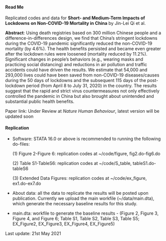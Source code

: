 



#### Read Me

Replicated codes and data for **Short- and Medium-Term Impacts of Lockdowns** **on Non-COVID-19 Mortality in China** by Jin-Lei Qi et al.

**Abstract**: Using death registries based on 300 million Chinese people and a difference-in-differences design, we find that China’s stringent lockdowns during the COVID-19 pandemic significantly reduced the non-COVID-19 mortality (by 4.6%). The health benefits persisted and became even greater after the lockdown rules were loosened (mortality reduced by 11.2%). Significant changes in people’s behaviors (e.g., wearing masks and practicing social distancing) and reductions in air pollution and traffic accidents could have driven the results. We estimate that 54,000 and 293,000 lives could have been saved from non-COVID-19 diseases/causes during the 50 days of lockdowns and the subsequent 115 days of the post-lockdown period (from April 8 to July 31, 2020) in the country. The results suggest that the rapid and strict virus countermeasures not only effectively controlled the pandemic in China but also brought about unintended and substantial public health benefits.

Paper link: Under Review at *Nature Human Behaviour*, latest version will be updated soon

#### Replication

- Software: STATA 16.0 or above is recommended to running the following do-files:

  (1) Figure 2-Figure 6: replication codes at ~/code/figure, fig2.do-fig6.do 

  (2) Table S1-TableS6: replication codes at ~/code/S_table, tableS1.do-tableS6

  (3) Extended Data Figures: replication codes at ~/code/ex_figure, ex1.do-ex7.do

- About data: all the data to replicate the results will be posted upon publication. Currently we upload the main workfile (~/data/main.dta), which generate the necessary baseline results for this study.

- main.dta: workfile to generate the baseline results - (Figure 2, Figure 3, Figure 4, and Figure 6; Table S1, Table S2, Table S3, Table S5; EX_Figure2, EX_Figure3, EX_Figure4, EX_Figure5)

Last update: 21st May 2021